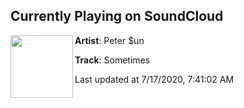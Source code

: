 ## Currently Playing on SoundCloud

[<img align="left" width="100" src="https://i1.sndcdn.com/artworks-6Fx51HwhuGqjGvZJ-luufRA-t50x50.jpg">](https://soundcloud.com/scummysunny/sometimesmaster)

**Artist**: Peter $un 

**Track**: Sometimes

Last updated at 7/17/2020, 7:41:02 AM
